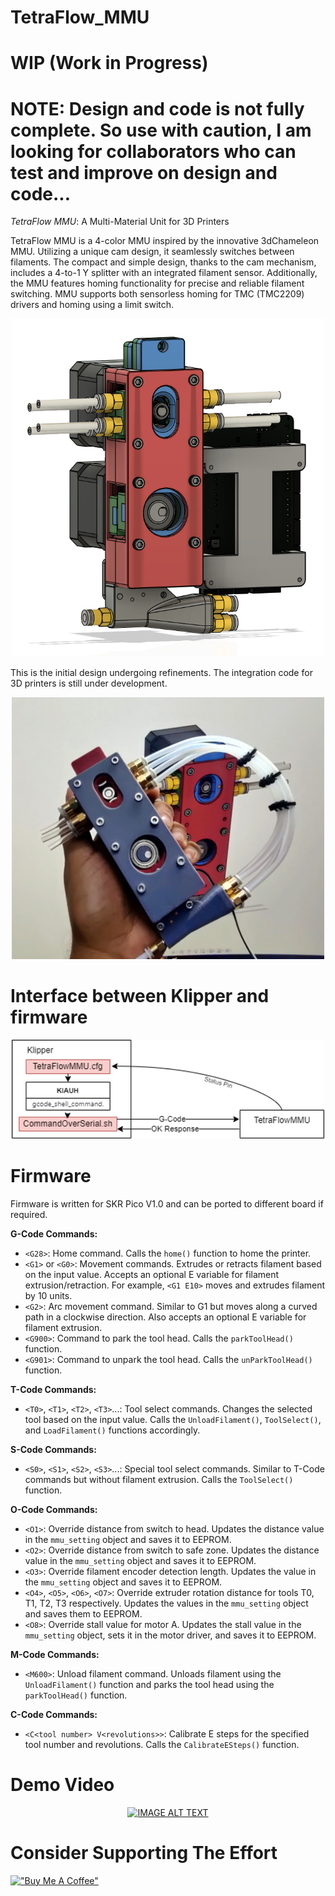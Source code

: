 
# TetraFlow_MMU
# WIP (Work in Progress)

# NOTE: Design and code is not fully complete. So use with caution, I am looking for collaborators who can test and improve on design and code... #

*TetraFlow MMU*: A Multi-Material Unit for 3D Printers

TetraFlow MMU is a 4-color MMU inspired by the innovative 3dChameleon MMU. Utilizing a unique cam design, it seamlessly switches between filaments. The compact and simple design, thanks to the cam mechanism, includes a 4-to-1 Y splitter with an integrated filament sensor. Additionally, the MMU features homing functionality for precise and reliable filament switching. MMU supports both sensorless homing for TMC (TMC2209) drivers and homing using a limit switch.

<p align="center">
    <img width=500 src="Images/render.png" alt="cad render">
</p>

This is the initial design undergoing refinements. The integration code for 3D printers is still under development.

<p align="center">
    <img width=500 src="Images/buildImage.jpg" alt="build image">
</p>

# Interface between Klipper and firmware
<p align="center">
    <img width=500 src="Images/diagram.png" alt="diagram">
</p>

# Firmware
Firmware is written for SKR Pico V1.0 and can be ported to different board if required.

**G-Code Commands:**

- `<G28>`: Home command. Calls the `home()` function to home the printer.
- `<G1>` or `<G0>`: Movement commands. Extrudes or retracts filament based on the input value. Accepts an optional E variable for filament extrusion/retraction. For example, `<G1 E10>` moves and extrudes filament by 10 units.
- `<G2>`: Arc movement command. Similar to G1 but moves along a curved path in a clockwise direction. Also accepts an optional E variable for filament extrusion.
- `<G900>`: Command to park the tool head. Calls the `parkToolHead()` function.
- `<G901>`: Command to unpark the tool head. Calls the `unParkToolHead()` function.

**T-Code Commands:**

- `<T0>`, `<T1>`, `<T2>`, `<T3>`...: Tool select commands. Changes the selected tool based on the input value. Calls the `UnloadFilament()`, `ToolSelect()`, and `LoadFilament()` functions accordingly.

**S-Code Commands:**

- `<S0>`, `<S1>`, `<S2>`, `<S3>`...: Special tool select commands. Similar to T-Code commands but without filament extrusion. Calls the `ToolSelect()` function.

**O-Code Commands:**

- `<O1>`: Override distance from switch to head. Updates the distance value in the `mmu_setting` object and saves it to EEPROM.
- `<O2>`: Override distance from switch to safe zone. Updates the distance value in the `mmu_setting` object and saves it to EEPROM.
- `<O3>`: Override filament encoder detection length. Updates the value in the `mmu_setting` object and saves it to EEPROM.
- `<O4>`, `<O5>`, `<O6>`, `<O7>`: Override extruder rotation distance for tools T0, T1, T2, T3 respectively. Updates the values in the `mmu_setting` object and saves them to EEPROM.
- `<O8>`: Override stall value for motor A. Updates the stall value in the `mmu_setting` object, sets it in the motor driver, and saves it to EEPROM.

**M-Code Commands:**

- `<M600>`: Unload filament command. Unloads filament using the `UnloadFilament()` function and parks the tool head using the `parkToolHead()` function.

**C-Code Commands:**

- `<C<tool number> V<revolutions>>`: Calibrate E steps for the specified tool number and revolutions. Calls the `CalibrateESteps()` function.


# Demo Video

<div align="center">
  <a href="https://www.youtube.com/watch?v=IvIK14vktVs"><img src="https://img.youtube.com/vi/IvIK14vktVs/0.jpg" alt="IMAGE ALT TEXT"></a>
</div>

# Consider Supporting The Effort
[!["Buy Me A Coffee"](https://www.buymeacoffee.com/assets/img/custom_images/orange_img.png)](https://www.buymeacoffee.com/dothediy)
